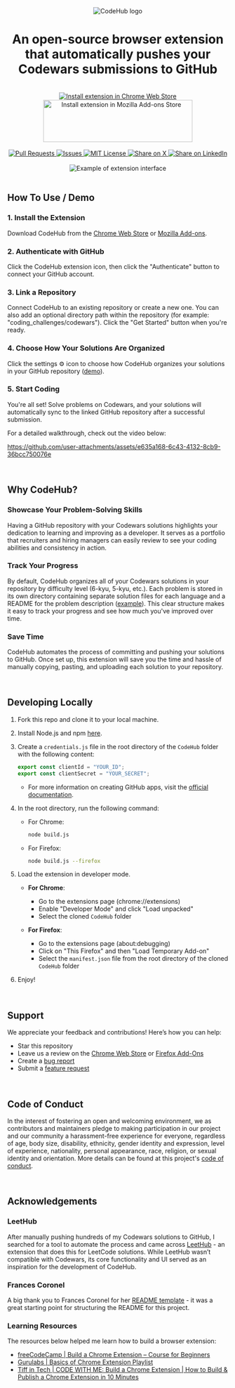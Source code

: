 <div align="center">
  <img src="https://github.com/user-attachments/assets/98efde8e-ed32-4711-be2e-48f10d89ba52" alt="CodeHub logo">
</div>
<h1 align="center">An open-source browser extension that automatically pushes your Codewars submissions to GitHub</h1>
<br/>
<div align="center">
  <a href="https://chromewebstore.google.com/detail/codehub/gadnnalppjchhdpplcjkhfabddchhlkp">
    <img src="https://github.com/user-attachments/assets/bb6c71c9-96c6-4186-98dc-2e21c18c676a" alt="Install extension in Chrome Web Store" style="text-decoration: none;">
  </a>
  <a href="https://addons.mozilla.org/en-US/firefox/addon/codehub-addon/">
    <img src="https://blog.mozilla.org/addons/files/2020/04/get-the-addon-fx-apr-2020.svg" alt="Install extension in Mozilla Add-ons Store" width="340" height="96" style="text-decoration: none;">
  </a>
</div>
<br/> 
<div align="center">
  <a href="https://github.com/febinbellamy/CodeHub/pulls">
    <img src="https://img.shields.io/github/issues-pr/febinbellamy/CodeHub?label=Pull%20Requests&style=flat-square" alt="Pull Requests" style="text-decoration: none;">
  </a>
  <a href="https://github.com/febinbellamy/CodeHub/issues">
    <img src="https://img.shields.io/github/issues/febinbellamy/CodeHub?label=Issues&style=flat-square" alt="Issues" style="text-decoration: none;">
  </a>
  <a href="https://github.com/febinbellamy/CodeHub/blob/main/LICENSE">
    <img src="https://img.shields.io/github/license/febinbellamy/CodeHub?label=License&style=flat-square" alt="MIT License" style="text-decoration: none;">
  </a>
  <a href="https://twitter.com/intent/tweet?text=Check%20out%20CodeHub%20-%20a%20browser%20extension%20that%20automatically%20syncs%20your%20Codewars%20solutions%20to%20GitHub!%20https%3A%2F%2Fgithub.com%2FFebinBellamy%2FCodeHub%20%23codewars%20%23github%20%23coding%20%23chromeextension%20%23opensource%20%23devtools">
    <img src="https://img.shields.io/badge/Share%20on-X-1DA1F2?logo=x&style=flat-square" alt="Share on X" style="text-decoration: none;">
  </a>
  <a href="https://www.linkedin.com/shareArticle?mini=true&url=https%3A%2F%2Fgithub.com%2FFebinBellamy%2FCodeHub&source=CodeHub">
    <img src="https://img.shields.io/badge/Share%20on-LinkedIn-0A66C2?logo=linkedin&style=flat-square" alt="Share on LinkedIn" style="text-decoration: none;">
  </a>
</div>
<br/> 
<div align="center">
  <img src="https://github.com/user-attachments/assets/6dd72b1d-88e7-4a50-b12d-874e0d5671db" alt="Example of extension interface" style="text-decoration: none;"/>
</div>

<br/>

## How To Use / Demo

### 1. Install the Extension
Download CodeHub from the [Chrome Web Store](https://chromewebstore.google.com/detail/codehub/gadnnalppjchhdpplcjkhfabddchhlkp) or [Mozilla Add-ons](https://addons.mozilla.org/en-US/firefox/addon/codehub-addon/).
### 2. Authenticate with GitHub
Click the CodeHub extension icon, then click the "Authenticate" button to connect your GitHub account.
### 3. Link a Repository
Connect CodeHub to an existing repository or create a new one. You can also add an optional directory path within the repository (for example: "coding_challenges/codewars"). Click the "Get Started" button when you're ready.
### 4. Choose How Your Solutions Are Organized
Click the settings ⚙️ icon to choose how CodeHub organizes your solutions in your GitHub repository ([demo](https://drive.google.com/file/d/1pYqAKIt1-FVHCpwMwm9kZLmhXYhU8mvw/view?usp=sharing)).
### 5. Start Coding
You're all set! Solve problems on Codewars, and your solutions will automatically sync to the linked GitHub repository after a successful submission.

For a detailed walkthrough, check out the video below:

https://github.com/user-attachments/assets/e635a168-6c43-4132-8cb9-36bcc750076e

<br/>

## Why CodeHub?
### Showcase Your Problem-Solving Skills
Having a GitHub repository with your Codewars solutions highlights your dedication to learning and improving as a developer. It serves as a portfolio that recruiters and hiring managers can easily review to see your coding abilities and consistency in action.   

### Track Your Progress
By default, CodeHub organizes all of your Codewars solutions in your repository by difficulty level (6-kyu, 5-kyu, etc.). Each problem is stored in its own directory containing separate solution files for each language and a README for the problem description ([example](https://github.com/user-attachments/assets/28c23287-1689-4199-b6f5-9d440d7881f1)). This clear structure makes it easy to track your progress and see how much you've improved over time.  

### Save Time
CodeHub automates the process of committing and pushing your solutions to GitHub. Once set up, this extension will save you the time and hassle of manually copying, pasting, and uploading each solution to your repository.

<br/>

## Developing Locally
1. Fork this repo and clone it to your local machine.
2. Install Node.js and npm [here](https://nodejs.org/en/download).
3. Create a `credentials.js` file in the root directory of the `CodeHub` folder with the following content:
   ```javascript
   export const clientId = "YOUR_ID";
   export const clientSecret = "YOUR_SECRET";
   ```
   - For more information on creating GitHub apps, visit the [official documentation](https://docs.github.com/en/apps/creating-github-apps/about-creating-github-apps/about-creating-github-apps).

4. In the root directory, run the following command:
    - For Chrome:
      ```bash
      node build.js
      ```
    - For Firefox:
      ```bash
      node build.js --firefox
      ```
5. Load the extension in developer mode. 
    - **For Chrome**:
      - Go to the extensions page (chrome://extensions)
      - Enable "Developer Mode" and click "Load unpacked"
      - Select the cloned `CodeHub` folder

    - **For Firefox**:
      - Go to the extensions page (about:debugging)
      - Click on "This Firefox" and then "Load Temporary Add-on"
      - Select the `manifest.json` file from the root directory of the cloned `CodeHub` folder

6. Enjoy!

<br/>

## Support
We appreciate your feedback and contributions! Here’s how you can help:
- Star this repository
- Leave us a review on the [Chrome Web Store](https://chromewebstore.google.com/detail/codehub/gadnnalppjchhdpplcjkhfabddchhlkp/reviews) or [Firefox Add-Ons](https://addons.mozilla.org/en-US/firefox/addon/codehub-addon/)
- Create a [bug report](https://github.com/febinbellamy/CodeHub/issues/new?assignees=febinbellamy&labels=bug&projects=&template=bug_report.md&title=)
- Submit a [feature request](https://github.com/febinbellamy/CodeHub/issues/new?assignees=febinbellamy&labels=enhancement&projects=&template=feature_request.md&title=)

<br/>

## Code of Conduct
In the interest of fostering an open and welcoming environment, we as contributors and maintainers pledge to making participation in our project and our community a harassment-free experience for everyone, regardless of age, body size, disability, ethnicity, gender identity and expression, level of experience, nationality, personal appearance, race, religion, or sexual identity and orientation. More details can be found at this project's [code of conduct](https://github.com/febinbellamy/CodeHub/blob/main/.github/code_of_conduct.md).

<br/>

## Acknowledgements

### LeetHub
After manually pushing hundreds of my Codewars solutions to GitHub, I searched for a tool to automate the process and came across [LeetHub](https://github.com/QasimWani/LeetHub) - an extension that does this for LeetCode solutions. While LeetHub wasn’t compatible with Codewars, its core functionality and UI served as an inspiration for the development of CodeHub.

### Frances Coronel
A big thank you to Frances Coronel for her [README template](https://gist.github.com/FrancesCoronel/1bfc2d4aecb01a834b46) - it was a great starting point for structuring the README for this project. 

### Learning Resources
The resources below helped me learn how to build a browser extension:
* [freeCodeCamp | Build a Chrome Extension – Course for Beginners](https://www.youtube.com/watch?v=0n809nd4Zu4&t=3512s&ab_channel=freeCodeCamp.org)
* [Gurulabs | Basics of Chrome Extension Playlist](https://www.youtube.com/playlist?list=PLBS1L3Ug2VVrTlexfI5i9OB0KpNfIjeeN)
* [Tiff in Tech | CODE WITH ME: Build a Chrome Extension | How to Build & Publish a Chrome Extension in 10 Minutes](https://www.youtube.com/watch?v=B8Ihv3xsWYs&t=9s&ab_channel=TiffInTech) 
